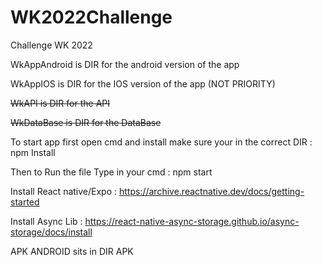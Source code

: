 # WK2022Challenge
Challenge WK 2022

WkAppAndroid is DIR for the android version of the app

WkAppIOS is DIR for the IOS version of the app (NOT PRIORITY)

~~WkAPI is DIR for the API~~ 

~~WkDataBase is DIR for the DataBase~~

To start app first open cmd and install make sure your in the correct DIR : npm Install

Then to Run the file Type in your cmd : npm start

Install React native/Expo : https://archive.reactnative.dev/docs/getting-started

Install Async Lib : https://react-native-async-storage.github.io/async-storage/docs/install

APK ANDROID sits in DIR APK


